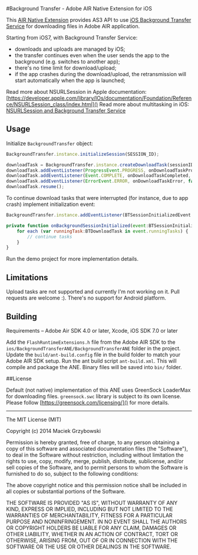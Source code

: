 #Background Transfer - Adobe AIR Native Extension for iOS

This [AIR Native Extension](http://www.adobe.com/devnet/air/native-extensions-for-air.html) provides AS3 API to use [iOS Background Transfer Service](http://www.appcoda.com/background-transfer-service-ios7/) for downloading files in Adobe AIR application.

Starting from iOS7, with Background Transfer Service:

 - downloads and uploads are managed by iOS;                                                                          
 - the transfer continues even when the user sends the app to the background (e.g. switches to another app);
 - there's no time limit for download/upload;
 - if the app crashes during the download/upload, the retransmission will start automatically when the app is launched;

Read more about NSURLSession in Apple documentation: [https://developer.apple.com/library/IOs/documentation/Foundation/Reference/NSURLSession_class/index.html]()
Read more about multitasking in iOS: [NSURLSession and Background Transfer Service](http://www.objc.io/issue-5/multitasking.html)

## Usage

Initialize `BackgroundTransfer` object:

```javascript   
BackgroundTransfer.instance.initializeSession(SESSION_ID);

downloadTask = BackgroundTransfer.instance.createDownloadTask(sessionID, remoteURL, localPath);
downloadTask.addEventListener(ProgressEvent.PROGRESS, onDownloadTaskProgress, false, 0, true);
downloadTask.addEventListener(Event.COMPLETE, onDownloadTaskCompleted, false, 0, true);
downloadTask.addEventListener(ErrorEvent.ERROR, onDownloadTaskError, false, 0, true);
downloadTask.resume();

```

To continue download tasks that were interrupted (for instance, due to app crash) implement initialization event:

```javascript
BackgroundTransfer.instance.addEventListener(BTSessionInitializedEvent.INITIALIZED, onBackgroundSessionInitialized, false, 0, true);

private function onBackgroundSessionInitialized(event:BTSessionInitializedEvent):void {
    for each (var runningTask:BTDownloadTask in event.runningTasks) {
        // continue tasks
    }
}
```

Run the demo project for more implementation details.

## Limitations

Upload tasks are not supported and currently I'm not working on it. Pull requests are welcome :).
There's no support for Android platform.

## Building

Requirements – Adobe Air SDK 4.0 or later, Xcode, iOS SDK 7.0 or later

Add the `FlashRuntimeExtensions.h` file from the Adobe AIR SDK to the `ios/BackgroundTransferANE/BackgroundTransferANE` folder in the project.
Update the `build/ant-build.config` file in the build folder to match your Adobe AIR SDK setup.
Run the ant build script `ant-build.xml`. This will compile and package the ANE. Binary files will be saved into `bin/` folder.

##License

Default (not native) implementation of this ANE uses GreenSock LoaderMax for downloading files. `greensock.swc` library is subject to its own license. Please follow [https://greensock.com/licensing/]() for more details.


------------------------------------

The MIT License (MIT)

Copyright (c) 2014 Maciek Grzybowski

Permission is hereby granted, free of charge, to any person obtaining a copy
of this software and associated documentation files (the "Software"), to deal
in the Software without restriction, including without limitation the rights
to use, copy, modify, merge, publish, distribute, sublicense, and/or sell
copies of the Software, and to permit persons to whom the Software is
furnished to do so, subject to the following conditions:

The above copyright notice and this permission notice shall be included in all
copies or substantial portions of the Software.

THE SOFTWARE IS PROVIDED "AS IS", WITHOUT WARRANTY OF ANY KIND, EXPRESS OR
IMPLIED, INCLUDING BUT NOT LIMITED TO THE WARRANTIES OF MERCHANTABILITY,
FITNESS FOR A PARTICULAR PURPOSE AND NONINFRINGEMENT. IN NO EVENT SHALL THE
AUTHORS OR COPYRIGHT HOLDERS BE LIABLE FOR ANY CLAIM, DAMAGES OR OTHER
LIABILITY, WHETHER IN AN ACTION OF CONTRACT, TORT OR OTHERWISE, ARISING FROM,
OUT OF OR IN CONNECTION WITH THE SOFTWARE OR THE USE OR OTHER DEALINGS IN THE
SOFTWARE.
